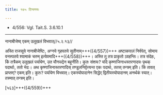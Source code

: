 ```yaml
---
title: १७५ टिप्पणयः

---
```

- 4/556: Vgl. Tait.S. 3.6.10.1

____________________________________________


नानाबीजेष्व् एकम् उलूखलं विभवात्//५.२.१३//

अस्ति राजसूये नानाबीजेष्टिः, अग्नये गृहपतये सुतीनाम्+++({4/557})+++ अष्टाकपालं निर्वपेत्, सोमाय वनस्पतये श्यामाकं चरुम् इत्येवमादि+++({4/558})+++। अस्ति तु तत्र प्राकृतो ऽवहन्तिः। तत्र संदेहः, किं तत्रैकम् उलूखलं पर्यायेण, उत यौगपद्येन बहूनीति। कुतः संशयः? यदि कृष्णाजिनाधस्तरणादयः पृथक् पदार्थाः, ततो भेदः। अथ कृष्णाजिनास्तरणादिस् तण्डुलनिर्वृत्त्यन्त एकः पदार्थः, ततस् तन्त्रम् इति। किं तावत् प्राप्तम्? एकम् इति। कुतः? पर्यायेण विभवात्। एकस्योपादानेन सिद्धेर् द्वितीयस्योपादानम् अनर्थकं स्यात्। तस्मात् तन्त्रम् इति।

[५६३]+++({4/559})+++
